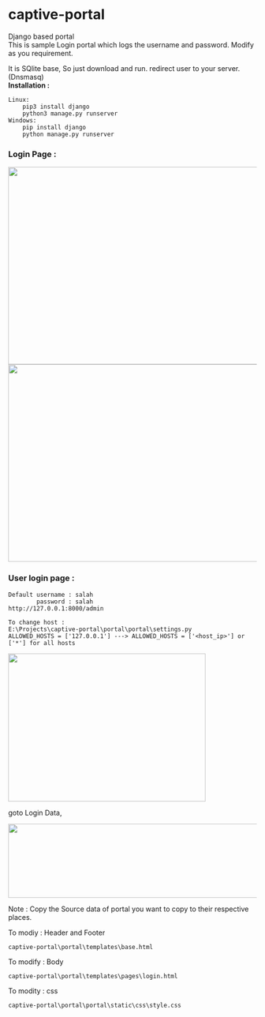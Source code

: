 # captive-portal
Django based portal\
This is sample Login portal which logs the username and password. Modify as you requirement.

It is SQlite base, So just download and run. redirect user to your server.(Dnsmasq)\
**Installation :**
```
Linux:
    pip3 install django
    python3 manage.py runserver
Windows:
    pip install django
    python manage.py runserver
```
### Login Page :
<img src="https://user-images.githubusercontent.com/45902447/149328452-5cf3b882-c1f4-428e-8923-2c7a5decccd9.png" width="800" height="400">
<img src="https://user-images.githubusercontent.com/45902447/149328882-1d1bfdcf-ba07-40b8-b5d5-37908625fc27.png" width='800' height="400">

### User login page :
```
Default username : salah
        password : salah
http://127.0.0.1:8000/admin

To change host :
E:\Projects\captive-portal\portal\portal\settings.py
ALLOWED_HOSTS = ['127.0.0.1'] ---> ALLOWED_HOSTS = ['<host_ip>'] or ['*'] for all hosts
```
<img src="https://user-images.githubusercontent.com/45902447/149329161-88e0042e-716b-42fd-a84d-5c6e0f8dd461.png" width='400' height="300">

goto Login Data,

<img src="https://user-images.githubusercontent.com/45902447/149329615-8c915b89-b76e-404b-a0e4-647fce3d00d0.png" width='800' height="150">

Note : Copy the Source data of portal you want to copy to their respective places.

To modiy : Header and Footer
```
captive-portal\portal\templates\base.html
```
To modify : Body
```
captive-portal\portal\templates\pages\login.html
```

To modity : css
```
captive-portal\portal\portal\static\css\style.css
```
